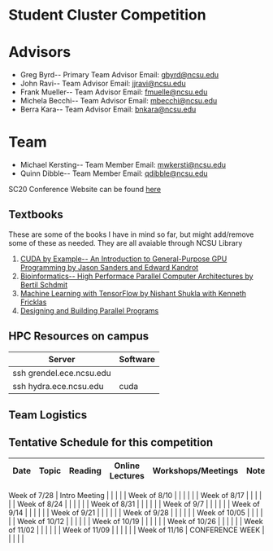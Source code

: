 # Student Cluster Competition

# Advisors
* Greg Byrd-- Primary Team Advisor  Email: gbyrd@ncsu.edu
* John Ravi-- Team Advisor Email: jjravi@ncsu.edu
* Frank Mueller-- Team Advisor Email: fmuelle@ncsu.edu
* Michela Becchi-- Team Advisor Email: mbecchi@ncsu.edu
* Berra Kara-- Team Advisor  Email: bnkara@ncsu.edu

# Team
* Michael Kersting-- Team Member Email: mwkersti@ncsu.edu
* Quinn Dibble-- Team Member Email: qdibble@ncsu.edu


SC20 Conference Website can be found [here](https://sc20.supercomputing.org/)


## Textbooks
These are some of the books I have in mind so far, but might add/remove some of these as needed. They are all avaiable through NCSU Library

1. [CUDA by Example-- An Introduction to General-Purpose GPU Programming by Jason Sanders and Edward Kandrot](https://www.amazon.com/CUDA-Example-Introduction-General-Purpose-Programming-ebook/dp/B003VYBOSE/ref=sr_1_1?ie=UTF8&qid=1549751175&sr=8-1&keywords=CUDA+by+Example--+An+Introduction+to+General-Purpose+GPU+Programming+by+Jason+Sanders+and+Edward+Kandrot)
2. [Bioinformatics-- High Performace Parallel Computer Architectures by Bertil Schdmit](https://www.amazon.com/Bioinformatics-Performance-Parallel-Architectures-Multi-Core-ebook/dp/B005GGLE7Q/ref=sr_1_1?s=home-garden&ie=UTF8&qid=1549751144&sr=8-1&keywords=Bioinformatics+High+Performance+Parallel+Computer+Architectures)
3. [Machine Learning with TensorFlow by Nishant Shukla with Kenneth Fricklas](https://www.amazon.com/Machine-Learning-TensorFlow-Nishant-Shukla/dp/1617293873/ref=sr_1_fkmr0_1?ie=UTF8&qid=1549751259&sr=8-1-fkmr0&keywords=Machine+Learning+with+TensorFlow+by+Nishant+Shukla+with+Kenneth+Fricklas)
4. [Designing and Building Parallel Programs](https://www.mcs.anl.gov/~itf/dbpp/)

## HPC Resources on campus
| Server                   | Software |
|--------------------------|----------|
| ssh grendel.ece.ncsu.edu |          |
| ssh hydra.ece.ncsu.edu   | cuda     |

## Team Logistics



## Tentative Schedule for this competition
Date | Topic | Reading  | Online Lectures | Workshops/Meetings | Notes |
---- | :---: | --- | --- | --- | ---|

Week of 7/28 | Intro Meeting | |  |  | |
Week of 8/10 |  | |   |  | |
Week of 8/17 |  | |   |  | |
Week of 8/24 |  | |   |  | |
Week of 8/31 |  | |   |  | |
Week of 9/7  |  | |   |  | |
Week of 9/14 |  | |   |  | |
Week of 9/21 |  | |   |  | |
Week of 9/28 |  | |   |  | |
Week of 10/05 |  | |   |  | |
Week of 10/12 |  | |   |  | |
Week of 10/19 |  | |   |  | |
Week of 10/26 |  | |   |  | |
Week of 11/02 |  | |   |  | |
Week of 11/09 |  | |   |  | |
Week of 11/16 | CONFERENCE WEEK | |   |  | |
